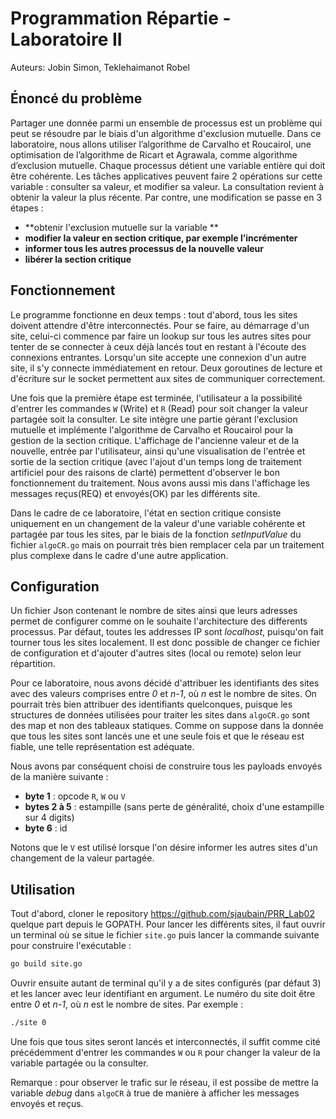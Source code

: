 # Programmation Répartie - Laboratoire II

Auteurs: Jobin Simon, Teklehaimanot Robel

## Énoncé du problème

Partager une donnée parmi un ensemble de processus est un problème qui peut se résoudre par le biais d'un algorithme d'exclusion mutuelle. Dans ce laboratoire, nous allons utiliser l’algorithme de Carvalho et Roucairol, une optimisation de l’algorithme de Ricart et Agrawala, comme algorithme d’exclusion mutuelle.  Chaque processus détient une variable entière qui doit être cohérente. Les tâches applicatives peuvent faire 2 opérations sur cette variable : consulter sa valeur, et modifier sa valeur. La consultation revient à obtenir la valeur la plus récente. Par contre, une modification se passe en 3 étapes :

- **obtenir l'exclusion mutuelle sur la variable  **
- **modifier la valeur en section critique, par exemple l’incrémenter**
- **informer tous les autres processus de la nouvelle valeur**
- **libérer la section critique**

## Fonctionnement

Le programme fonctionne en deux temps : tout d'abord, tous les sites doivent attendre d'être interconnectés. Pour se faire, au démarrage d'un site, celui-ci commence par faire un lookup sur tous les autres sites pour tenter de se connecter à ceux déjà lancés tout en restant à l'écoute des connexions entrantes. Lorsqu'un site accepte une connexion d'un autre site, il s'y connecte immédiatement en retour. Deux goroutines de lecture et d'écriture sur le socket permettent aux sites de communiquer correctement.

Une fois que la première étape est terminée, l'utilisateur a la possibilité d'entrer les commandes `W` (Write) et `R` (Read) pour soit changer la valeur partagée soit la consulter. Le site intègre une partie gérant l'exclusion mutuelle et implémente l'algorithme de Carvalho et Roucairol pour la gestion de la section critique. L'affichage de l'ancienne valeur et de la nouvelle, entrée par l'utilisateur, ainsi qu'une visualisation de l'entrée et sortie de la section critique (avec l'ajout d'un temps long de traitement artificiel pour des raisons de clarté) permettent d'observer le bon fonctionnement du traitement. Nous avons aussi mis dans l'affichage les messages reçus(REQ) et envoyés(OK) par les différents site.

Dans le cadre de ce laboratoire, l'état en section critique consiste uniquement en un changement de la valeur d'une variable cohérente et partagée par tous les sites, par le biais de la fonction *setInputValue* du fichier `algoCR.go` mais on pourrait très bien remplacer cela par un traitement plus complexe dans le cadre d'une autre application.

## Configuration

Un fichier Json contenant le nombre de sites ainsi que leurs adresses permet de configurer comme on le souhaite l'architecture des differents processus. Par défaut, toutes les addresses IP sont *localhost*, puisqu'on fait tourner tous les sites localement. Il est donc possible de changer ce fichier de configuration et d'ajouter d'autres sites (local ou remote) selon leur répartition.

Pour ce laboratoire, nous avons décidé d'attribuer les identifiants des sites avec des valeurs comprises entre *0* et *n-1*, où *n* est le nombre de sites. On pourrait très bien attribuer des identifiants quelconques, puisque les structures de données utilisées pour traiter les sites dans `algoCR.go` sont des map et non des tableaux statiques. Comme on suppose dans la donnée que tous les sites sont lancés une et une seule fois et que le réseau est fiable, une telle représentation est adéquate.

Nous avons par conséquent choisi de construire tous les payloads envoyés de la manière suivante :

* **byte 1** : opcode `R`, `W` ou `V`
* **bytes 2 à 5** : estampille (sans perte de généralité, choix d'une estampille sur 4 digits)
* **byte 6** : id

Notons que le `V` est utilisé lorsque l'on désire informer les autres sites d'un changement de la valeur partagée.

## Utilisation

Tout d'abord, cloner le repository https://github.com/sjaubain/PRR_Lab02 quelque part depuis le GOPATH. Pour lancer les différents sites, il faut ouvrir un terminal où se situe le fichier `site.go` puis lancer la commande suivante pour construire l'exécutable :

```bash
go build site.go
```

Ouvrir ensuite autant de terminal qu'il y a de sites configurés (par défaut 3) et les lancer avec leur identifiant en argument. Le numéro du site doit être entre *0* et *n-1*, où *n* est le nombre de sites. Par exemple :

```bash
./site 0
```

Une fois que tous sites seront lancés et interconnectés, il suffit comme cité précédemment d'entrer les commandes `W` ou `R` pour changer la valeur de la variable partagée ou la consulter.

Remarque : pour observer le trafic sur le réseau, il est possibe de mettre la variable *debug* dans `algoCR` à true de manière à afficher les messages envoyés et reçus.

